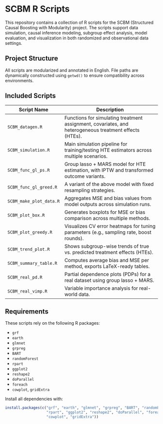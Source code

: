 # SCBM R Scripts

This repository contains a collection of R scripts for the SCBM (Structured Causal Boosting with Modularity) project. The scripts support data simulation, causal inference modeling, subgroup effect analysis, model evaluation, and visualization in both randomized and observational data settings.

## Project Structure

All scripts are modularized and annotated in English. File paths are dynamically constructed using `getwd()` to ensure compatibility across environments.

## Included Scripts

| Script Name                  | Description |
|-----------------------------|-------------|
| `SCBM_datagen.R`            | Functions for simulating treatment assignment, covariates, and heterogeneous treatment effects (HTEs). |
| `SCBM_simulation.R`         | Main simulation pipeline for training/testing HTE estimators across multiple scenarios. |
| `SCBM_func_gl_ps.R`         | Group lasso + MARS model for HTE estimation, with IPTW and transformed outcome variants. |
| `SCBM_func_gl_greed.R`      | A variant of the above model with fixed resampling strategies. |
| `SCBM_make_plot_data.R`     | Aggregates MSE and bias values from model outputs across simulation runs. |
| `SCBM_plot_box.R`           | Generates boxplots for MSE or bias comparison across multiple methods. |
| `SCBM_plot_greedy.R`        | Visualizes CV error heatmaps for tuning parameters (e.g., sampling rate, boost rounds). |
| `SCBM_trend_plot.R`         | Shows subgroup-wise trends of true vs. predicted treatment effects (HTEs). |
| `SCBM_summary_table.R`      | Computes average bias and MSE per method, exports LaTeX-ready tables. |
| `SCBM_real_pd.R`            | Partial dependence plots (PDPs) for a real dataset using group lasso + MARS. |
| `SCBM_real_vimp.R`          | Variable importance analysis for real-world data. |

## Requirements

These scripts rely on the following R packages:

- `grf`
- `earth`
- `glmnet`
- `grpreg`
- `BART`
- `randomForest`
- `rpart`
- `ggplot2`
- `reshape2`
- `doParallel`
- `foreach`
- `cowplot`, `gridExtra`

Install all dependencies with:

```r
install.packages(c("grf", "earth", "glmnet", "grpreg", "BART", "randomForest",
                   "rpart", "ggplot2", "reshape2", "doParallel", "foreach",
                   "cowplot", "gridExtra"))
